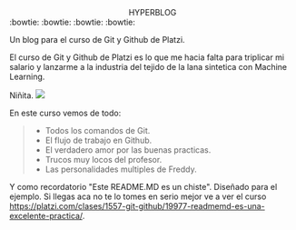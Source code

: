 <center>HYPERBLOG</center>
:bowtie: :bowtie: :bowtie: :bowtie: 


<p>Un blog para el curso de Git y Github de Platzi.<p>
</p>El curso de Git y Github de Platzi es lo que me hacia falta para triplicar mi salario y lanzarme a la industria del tejido de la lana sintetica con Machine Learning.<p>
 Niñita.

 <img id=img src=gatp.png />

En este curso vemos de todo:
> - Todos los comandos de Git.
> - El flujo de trabajo en Github.
> - El verdadero amor por las buenas practicas.
> - Trucos muy locos del profesor.
> - Las personalidades multiples de Freddy.

Y como recordatorio "Este README.MD es un chiste". Diseñado para el ejemplo. Si llegas aca no te lo tomes en serio mejor ve a ver el curso https://platzi.com/clases/1557-git-github/19977-readmemd-es-una-excelente-practica/. 

